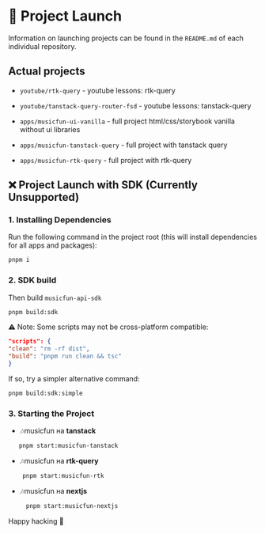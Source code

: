 # 🚀 Project Launch

Information on launching projects can be found in the `README.md` of each individual repository.

## Actual projects

- `youtube/rtk-query` - youtube lessons: rtk-query

- `youtube/tanstack-query-router-fsd` - youtube lessons: tanstack-query

- `apps/musicfun-ui-vanilla` - full project html/css/storybook vanilla without ui libraries

- `apps/musicfun-tanstack-query` - full project with tanstack query

- `apps/musicfun-rtk-query` - full project with rtk-query

## ❌ Project Launch with SDK (Currently Unsupported)

### 1. Installing Dependencies

Run the following command in the project root (this will install dependencies for all apps and packages):

```bash
pnpm i
```

### 2. SDK build

Then build `musicfun-api-sdk`

```bash
pnpm build:sdk
```

️⚠️ Note: Some scripts may not be cross-platform compatible:

```json
"scripts": {
"clean": "rm -rf dist",
"build": "pnpm run clean && tsc"
}
```

If so, try a simpler alternative command:

```bash
pnpm build:sdk:simple
```

### 3. Starting the Project

- 🎶musicfun на **tanstack**

```bash
   pnpm start:musicfun-tanstack
```

- 🎶musicfun на **rtk-query**

```bash
    pnpm start:musicfun-rtk
```

- 🎶musicfun на **nextjs**

```bash
     pnpm start:musicfun-nextjs
```

Happy hacking 🚀
